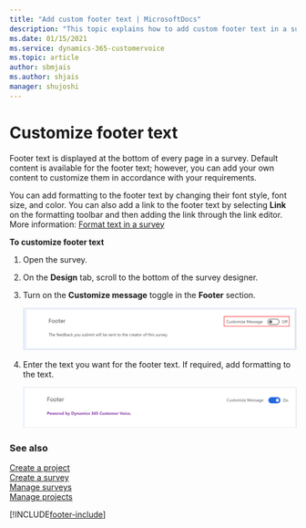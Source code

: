 ```yaml
---
title: "Add custom footer text | MicrosoftDocs"
description: "This topic explains how to add custom footer text in a survey created with Dynamics 365 Customer Voice."
ms.date: 01/15/2021
ms.service: dynamics-365-customervoice
ms.topic: article
author: sbmjais
ms.author: shjais
manager: shujoshi
---
```


# Customize footer text

Footer text is displayed at the bottom of every page in a survey. Default content is available for the footer text; however, you can add your own content to customize them in accordance with your requirements.

You can add formatting to the footer text by changing their font style, font size, and color. You can also add a link to the footer text by selecting **Link** on the formatting toolbar and then adding the link through the link editor. More information: [Format text in a survey](survey-text-format.md)

**To customize footer text**

1. Open the survey.

2. On the **Design** tab, scroll to the bottom of the survey designer. 

3. Turn on the **Customize message** toggle in the **Footer** section.

    ![Turn on the customization of footer text](media/custom-footer-thank-you-off.png "Turn on the customization of footer text") 

4. Enter the text you want for the footer text. If required, add formatting to the text.

    ![Updated footer text](media/custom-footer-thank-you-on.png "Updated footer text")

### See also

[Create a project](create-project.md)<br>
[Create a survey](create-survey.md)<br>
[Manage surveys](manage-surveys.md)<br>
[Manage projects](manage-projects.md)


[!INCLUDE[footer-include](includes/footer-banner.md)]
